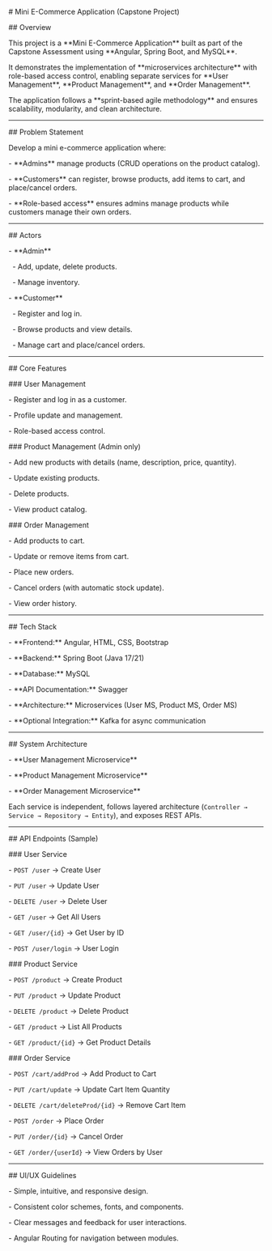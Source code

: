 \# Mini E-Commerce Application (Capstone Project)



\## Overview

This project is a \*\*Mini E-Commerce Application\*\* built as part of the Capstone Assessment using \*\*Angular, Spring Boot, and MySQL\*\*.  

It demonstrates the implementation of \*\*microservices architecture\*\* with role-based access control, enabling separate services for \*\*User Management\*\*, \*\*Product Management\*\*, and \*\*Order Management\*\*.



The application follows a \*\*sprint-based agile methodology\*\* and ensures scalability, modularity, and clean architecture.



---



\## Problem Statement

Develop a mini e-commerce application where:

\- \*\*Admins\*\* manage products (CRUD operations on the product catalog).

\- \*\*Customers\*\* can register, browse products, add items to cart, and place/cancel orders.

\- \*\*Role-based access\*\* ensures admins manage products while customers manage their own orders.



---



\## Actors

\- \*\*Admin\*\*

&nbsp; - Add, update, delete products.

&nbsp; - Manage inventory.

\- \*\*Customer\*\*

&nbsp; - Register and log in.

&nbsp; - Browse products and view details.

&nbsp; - Manage cart and place/cancel orders.



---



\## Core Features

\### User Management

\- Register and log in as a customer.

\- Profile update and management.

\- Role-based access control.



\### Product Management (Admin only)

\- Add new products with details (name, description, price, quantity).

\- Update existing products.

\- Delete products.

\- View product catalog.



\### Order Management

\- Add products to cart.

\- Update or remove items from cart.

\- Place new orders.

\- Cancel orders (with automatic stock update).

\- View order history.



---



\## Tech Stack

\- \*\*Frontend:\*\* Angular, HTML, CSS, Bootstrap  

\- \*\*Backend:\*\* Spring Boot (Java 17/21)  

\- \*\*Database:\*\* MySQL  

\- \*\*API Documentation:\*\* Swagger  

\- \*\*Architecture:\*\* Microservices (User MS, Product MS, Order MS)  

\- \*\*Optional Integration:\*\* Kafka for async communication  



---



\## System Architecture

\- \*\*User Management Microservice\*\*

\- \*\*Product Management Microservice\*\*

\- \*\*Order Management Microservice\*\*



Each service is independent, follows layered architecture (`Controller → Service → Repository → Entity`), and exposes REST APIs.



---



\## API Endpoints (Sample)

\### User Service

\- `POST /user` → Create User  

\- `PUT /user` → Update User  

\- `DELETE /user` → Delete User  

\- `GET /user` → Get All Users  

\- `GET /user/{id}` → Get User by ID  

\- `POST /user/login` → User Login  



\### Product Service

\- `POST /product` → Create Product  

\- `PUT /product` → Update Product  

\- `DELETE /product` → Delete Product  

\- `GET /product` → List All Products  

\- `GET /product/{id}` → Get Product Details  



\### Order Service

\- `POST /cart/addProd` → Add Product to Cart  

\- `PUT /cart/update` → Update Cart Item Quantity  

\- `DELETE /cart/deleteProd/{id}` → Remove Cart Item  

\- `POST /order` → Place Order  

\- `PUT /order/{id}` → Cancel Order  

\- `GET /order/{userId}` → View Orders by User  



---



\## UI/UX Guidelines

\- Simple, intuitive, and responsive design.

\- Consistent color schemes, fonts, and components.

\- Clear messages and feedback for user interactions.

\- Angular Routing for navigation between modules.

